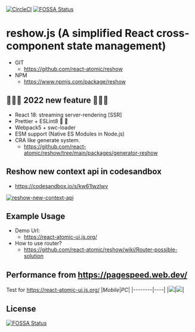 [![CircleCI](https://circleci.com/gh/react-atomic/reshow/tree/main.svg?style=svg)](https://circleci.com/gh/react-atomic/reshow/tree/main)
[![FOSSA Status](https://app.fossa.com/api/projects/git%2Bgithub.com%2Freact-atomic%2Freshow.svg?type=shield)](https://app.fossa.com/projects/git%2Bgithub.com%2Freact-atomic%2Freshow?ref=badge_shield)



reshow.js (A simplified React cross-component state management)
===============
   * GIT
      * https://github.com/react-atomic/reshow
   * NPM
      * https://www.npmjs.com/package/reshow

## 🍬🍬🍬 2022 new feature 🍬🍬🍬
* React 18: streaming server-rendering [SSR]
* Prettier + ESLint8  🎉 🎉
* Webpack5 + swc-loader
* ESM support (Native ES Modules in Node.js)
* CRA like generate system.
   * https://github.com/react-atomic/reshow/tree/main/packages/generator-reshow 


## Reshow new context api in codesandbox
* https://codesandbox.io/s/kw61lwzlwv

[<img style="max-width: 100%" alt="reshow-new-context-api" src="https://user-images.githubusercontent.com/1877738/69008910-d9a7a180-098a-11ea-8793-6cbad1b17b8b.png">](https://codesandbox.io/s/kw61lwzlwv)

## Example Usage
* Demo Url:
   * https://react-atomic-ui.js.org/
* How to use router?
   * https://github.com/react-atomic/reshow/wiki/Router-possible-solution


## Performance from https://pagespeed.web.dev/
Test for https://react-atomic-ui.js.org/
|*Mobile*|*PC*|
|--------|----|
|<img src="https://user-images.githubusercontent.com/1877738/186853514-0e95a881-6378-49b9-b780-cffa56d9c0a7.png">|<img src="https://user-images.githubusercontent.com/1877738/186853511-b3026349-1f96-47c6-b9e7-1c44c7c62efc.png">|

## License
[![FOSSA Status](https://app.fossa.com/api/projects/git%2Bgithub.com%2Freact-atomic%2Freshow.svg?type=large)](https://app.fossa.com/projects/git%2Bgithub.com%2Freact-atomic%2Freshow?ref=badge_large)
